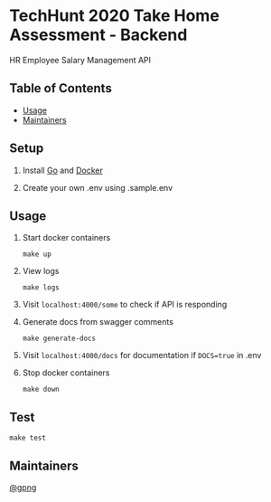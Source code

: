 # TechHunt 2020 Take Home Assessment - Backend

HR Employee Salary Management API

## Table of Contents

- [Usage](#usage)
- [Maintainers](#maintainers)

## Setup

1. Install [Go](https://golang.org/dl/) and [Docker](https://www.docker.com/get-started)

2. Create your own .env using .sample.env

## Usage

1. Start docker containers

   ```
   make up
   ```

2. View logs

   ```
   make logs
   ```

3. Visit `localhost:4000/some` to check if API is responding

4. Generate docs from swagger comments

   ```
   make generate-docs
   ```

5. Visit `localhost:4000/docs` for documentation if `DOCS=true` in .env

6. Stop docker containers

   ```
   make down
   ```

## Test

```
make test
```

## Maintainers

[@gpng](https://github.com/gpng)
